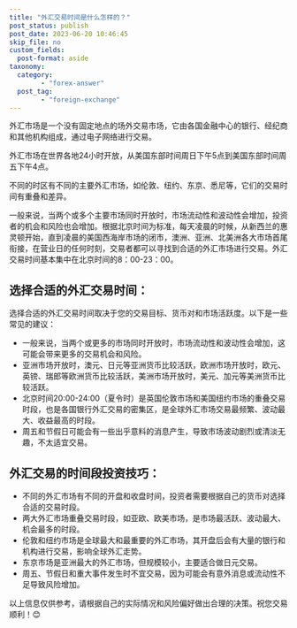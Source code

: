 ```yaml
---
title: "外汇交易时间是什么怎样的？"
post_status: publish
post_date: 2023-06-20 10:46:45
skip_file: no
custom_fields: 
  post-format: aside
taxonomy:
  category:
        - "forex-answer"
  post_tag:
        - "foreign-exchange"
---
```


外汇市场是一个没有固定地点的场外交易市场，它由各国金融中心的银行、经纪商和其他机构组成，通过电子网络进行交易。

外汇市场在世界各地24小时开放，从美国东部时间周日下午5点到美国东部时间周五下午4点。

不同的时区有不同的主要外汇市场，如伦敦、纽约、东京、悉尼等，它们的交易时间有重叠和差异。

一般来说，当两个或多个主要市场同时开放时，市场流动性和波动性会增加，投资者的机会和风险也会增加。根据北京时间为标准，每天凌晨的时候，从新西兰的惠灵顿开始，直到凌晨的美国西海岸市场的闭市，澳洲、亚洲、北美洲各大市场首尾衔接，在营业日的任何时刻，交易者都可以寻找到合适的外汇市场进行交易。外汇交易时间基本集中在北京时间的8：00-23：00。

## 选择合适的外汇交易时间：

选择合适的外汇交易时间取决于您的交易目标、货币对和市场活跃度。以下是一些常见的建议：

- 一般来说，当两个或更多的市场同时开放时，市场流动性和波动性会增加，这可能会带来更多的交易机会和风险。
- 亚洲市场开放时，澳元、日元等亚洲货币比较活跃，欧洲市场开放时，欧元、英镑、瑞郎等欧洲货币比较活跃，美洲市场开放时，美元、加元等美洲货币比较活跃。
- 北京时间20:00-24:00（夏令时）是英国伦敦市场和美国纽约市场的重叠交易时段，也是各国银行外汇交易的密集区，是全球外汇市场交易最频繁、波动最大、收益最高的时段。
- 周五和节假日可能会有一些出乎意料的消息产生，导致市场波动剧烈或清淡无趣，不太适宜交易。

## 外汇交易的时间段投资技巧：

- 不同的外汇市场有不同的开盘和收盘时间，投资者需要根据自己的货币对选择合适的交易时段。
- 两大外汇市场重叠交易时段，如亚欧、欧美市场，是市场最活跃、波动最大、机会最多的时段。
- 伦敦和纽约市场是全球最大和最重要的外汇市场，其开盘后会有大量的银行和机构进行交易，影响全球外汇走势。
- 东京市场是亚洲最大的外汇市场，但规模较小，主要适合做日元交易。
- 周五、节假日和重大事件发生时不宜交易，因为可能会有意外消息或流动性不足导致风险增加。

以上信息仅供参考，请根据自己的实际情况和风险偏好做出合理的决策。祝您交易顺利！😊
